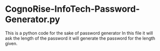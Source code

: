 # CognoRise-InfoTech-Password-Generator.py
This is a python code for the sake of password generator 
In this file it will ask the length of the password it will generate the password 
for the length given.
